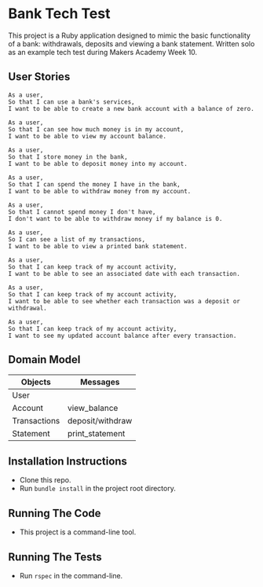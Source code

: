# Bank Tech Test

This project is a Ruby application designed to mimic the basic functionality of a bank: withdrawals, deposits and viewing a bank statement. Written solo as an example tech test during Makers Academy Week 10.

## User Stories

```
As a user,
So that I can use a bank's services,
I want to be able to create a new bank account with a balance of zero.

As a user,
So that I can see how much money is in my account,
I want to be able to view my account balance.

As a user,
So that I store money in the bank,
I want to be able to deposit money into my account.

As a user,
So that I can spend the money I have in the bank,
I want to be able to withdraw money from my account.

As a user,
So that I cannot spend money I don't have,
I don't want to be able to withdraw money if my balance is 0.

As a user,
So I can see a list of my transactions,
I want to be able to view a printed bank statement.

As a user,
So that I can keep track of my account activity,
I want to be able to see an associated date with each transaction.

As a user,
So that I can keep track of my account activity,
I want to be able to see whether each transaction was a deposit or withdrawal.

As a user,
So that I can keep track of my account activity,
I want to see my updated account balance after every transaction.
```

## Domain Model

| Objects | Messages |
| -------- | -------- |
| User     |          |
| Account | view_balance |
| Transactions | deposit/withdraw |
| Statement | print_statement|


## Installation Instructions

* Clone this repo.
* Run `bundle install` in the project root directory.

## Running The Code



* This project is a command-line tool.

## Running The Tests

* Run `rspec` in the command-line.
